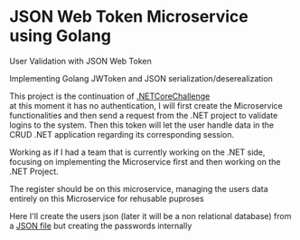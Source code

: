 # JSON Web Token Microservice using Golang

User Validation with JSON Web Token<br>

Implementing Golang JWToken and JSON serialization/deserealization

This project is the continuation of [.NETCoreChallenge](https://github.com/SebastianRaiquenParisi/.NETCoreChallenge)
<br>at this moment it has no authentication, I will first create the Microservice functionalities and then send a request from the .NET project to validate logins to the system. Then this token will let the user handle data in the CRUD .NET application regarding its corresponding session.

Working as if I had a team that is currently working on the .NET side, focusing on implementing the Microservice first and then working on the .NET Project.

The register should be on this microservice, managing the users data entirely on this Microservice for rehusable puproses

Here I'll create the users json (later it will be a non relational database) from a [JSON file](https://reqres.in/api/users) but creating the passwords internally

